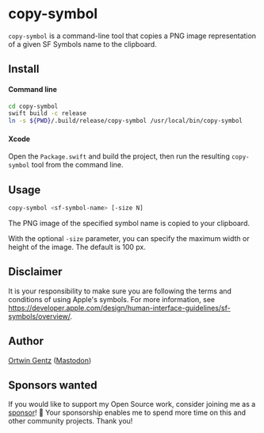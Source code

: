 # copy-symbol

`copy-symbol` is a command-line tool that copies a PNG image representation of a given SF Symbols name to the clipboard.

## Install

#### Command line

```sh
cd copy-symbol
swift build -c release
ln -s ${PWD}/.build/release/copy-symbol /usr/local/bin/copy-symbol
```

#### Xcode

Open the `Package.swift` and build the project, then run the resulting `copy-symbol` tool from the command line.


## Usage

```sh
copy-symbol <sf-symbol-name> [-size N]
```

The PNG image of the specified symbol name is copied to your clipboard.

With the optional `-size` parameter, you can specify the maximum width or height of the image. The default is 100 px.

## Disclaimer
It is your responsibility to make sure you are following the terms and conditions of using Apple's symbols. For more information, see https://developer.apple.com/design/human-interface-guidelines/sf-symbols/overview/.

## Author
[Ortwin Gentz](https://www.futuretap.com/about/ortwin-gentz) ([Mastodon](https://mastodon.social/@ortwingentz))

## Sponsors wanted
If you would like to support my Open Source work, consider joining me as a [sponsor](https://github.com/sponsors/futuretap)! 💪️ Your sponsorship enables me to spend more time on this and other community projects. Thank you!
